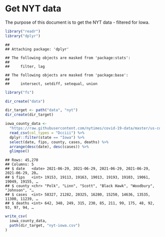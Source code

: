 Get NYT data
================

The purpose of this document is to get the NYT data - filtered for Iowa.

``` r
library("readr")
library("dplyr")
```

    ## 
    ## Attaching package: 'dplyr'

    ## The following objects are masked from 'package:stats':
    ## 
    ##     filter, lag

    ## The following objects are masked from 'package:base':
    ## 
    ##     intersect, setdiff, setequal, union

``` r
library("fs")
```

``` r
dir_create("data")

dir_target <- path("data", "nyt")
dir_create(dir_target)
```

``` r
iowa_county_data <- 
  "https://raw.githubusercontent.com/nytimes/covid-19-data/master/us-counties.csv" %>%
  read_csv(col_types = "Dcciii") %>%
  dplyr::filter(state == "Iowa") %>%
  select(date, fips, county, cases, deaths) %>%
  arrange(desc(date), desc(cases)) %>%
  glimpse()
```

    ## Rows: 45,270
    ## Columns: 5
    ## $ date   <date> 2021-06-29, 2021-06-29, 2021-06-29, 2021-06-29, 2021-06-29, 20…
    ## $ fips   <int> 19153, 19113, 19163, 19013, 19193, 19103, 19061, 19049, 19155, …
    ## $ county <chr> "Polk", "Linn", "Scott", "Black Hawk", "Woodbury", "Johnson", "…
    ## $ cases  <int> 58327, 21282, 20325, 16280, 15250, 14636, 13535, 11300, 11239, …
    ## $ deaths <int> 642, 340, 249, 315, 230, 85, 211, 99, 175, 48, 92, 93, 97, 94, …

``` r
write_csv(
  iowa_county_data,
  path(dir_target, "nyt-iowa.csv")
)
```
